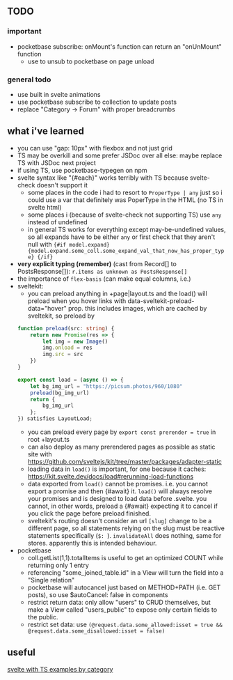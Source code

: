## TODO

### important
- pocketbase subscribe: onMount's function can return an "onUnMount" function
    - use to unsub to pocketbase on page unload

### general todo
- use built in svelte animations
- use pocketbase subscribe to collection to update posts
- replace "Category -> Forum" with proper breadcrumbs

## what i've learned
- you can use "gap: 10px" with flexbox and not just grid
- TS may be overkill and some prefer JSDoc over all else: maybe replace TS with JSDoc next project
- if using TS, use pocketbase-typegen on npm
- svelte syntax like "{#each}" works terribly with TS because svelte-check doesn't support it
    - some places in the code i had to resort to `ProperType | any` just so i could use a var that definitely was PoperType in the HTML (no TS in svelte html)
    - some places i (because of svelte-check not supporting TS) use `any` instead of undefined
    - in general TS works for everything except may-be-undefined values, so all expands have to be either `any` or first check that they aren't null with `{#if model.expand} {model.expand.some_coll.some_expand_val_that_now_has_proper_type} {/if}`
- **very explicit typing (remember)** (cast from Record[] to PostsResponse[]): `r.items as unknown as PostsResponse[]`
- the importance of `flex-basis` (can make equal columns, i.e.)
- sveltekit:
    - you can preload anything in +page|layout.ts and the load() will preload when you hover links with data-sveltekit-preload-data="hover" prop. this includes images, which are cached by sveltekit, so preload by 
    ```ts
    function preload(src: string) {
        return new Promise(res => {
            let img = new Image()
            img.onload = res
            img.src = src
        })
    }

    export const load = (async () => {
        let bg_img_url = "https://picsum.photos/960/1080"
        preload(bg_img_url)
        return {
            bg_img_url
        };
    }) satisfies LayoutLoad;
    ```
    - you can preload every page by `export const prerender = true` in root +layout.ts
    - can also deploy as many prerendered pages as possible as static site with https://github.com/sveltejs/kit/tree/master/packages/adapter-static
    - loading data in `load()` is important, for one because it caches: https://kit.svelte.dev/docs/load#rerunning-load-functions
    - data exported from `load()` cannot be promises. i.e. you cannot export a promise and then {#await} it. `load()` will always resolve your promises and is designed to load data before .svelte. you cannot, in other words, preload a {#await} expecting it to cancel if you click the page before preload finished.
    - sveltekit's routing doesn't consider an url `[slug]` change to be a different page, so all statements relying on the slug must be reactive statements specifically (`$: `). `invalidateAll` does nothing, same for stores. apparently this is intended behaviour. 
- pocketbase
    - coll.getList(1,1).totalItems is useful to get an optimized COUNT while returning only 1 entry
    - referencing "some_joined_table.id" in a View will turn the field into a "Single relation"
    - pocketbase will autocancel just based on METHOD+PATH (i.e. GET posts), so use $autoCancel: false in components
    - restrict return data: only allow "users" to CRUD themselves, but make a View called "users_public" to expose only certain fields to the public.
    - restrict set data: use `(@request.data.some_allowed:isset = true && @request.data.some_disallowed:isset = false)`

## useful

[svelte with TS examples by category](https://github.com/ivanhofer/sveltekit-typescript-showcase#svelte)
